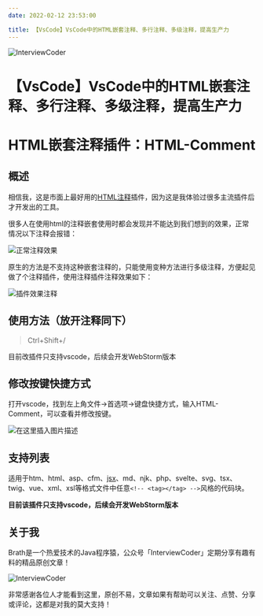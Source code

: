 ```yaml
---
date: 2022-02-12 23:53:00

title: 【VsCode】VsCode中的HTML嵌套注释、多行注释、多级注释，提高生产力
---
```


![InterviewCoder](https://brath4.oss-cn-shenzhen.aliyuncs.com/picgo/%E6%89%AB%E7%A0%81_%E6%90%9C%E7%B4%A2%E8%81%94%E5%90%88%E4%BC%A0%E6%92%AD%E6%A0%B7%E5%BC%8F-%E6%A0%87%E5%87%86%E8%89%B2%E7%89%88.png)

# 【VsCode】VsCode中的HTML嵌套注释、多行注释、多级注释，提高生产力

# HTML嵌套注释插件：HTML-Comment

## 概述

相信我，这是市面上最好用的[HTML注释](https://so.csdn.net/so/search?q=HTML注释&spm=1001.2101.3001.7020)插件，因为这是我体验过很多主流插件后才开发出的工具。

很多人在使用html的注释嵌套使用时都会发现并不能达到我们想到的效果，正常情况以下注释会报错：

![正常注释效果](https://brath4.oss-cn-shenzhen.aliyuncs.com/picgo/cfcc3e34459840afaec821a1de76db99.gif)

原生的方法是不支持这种嵌套注释的，只能使用变种方法进行多级注释，方便起见做了个注释插件，使用注释插件注释效果如下：

![插件效果注释](https://brath4.oss-cn-shenzhen.aliyuncs.com/picgo/f817fcb5820db2e0281b821f61000b9b.gif)

## 使用方法（放开注释同下）

> Ctrl+Shift+/

目前改插件只支持vscode，后续会开发WebStorm版本

## 修改按键快捷方式

打开vscode，找到左上角文件->首选项->键盘快捷方式，输入HTML-Comment，可以查看并修改按键。

![在这里插入图片描述](https://brath4.oss-cn-shenzhen.aliyuncs.com/picgo/2650c06ec95a43f5b33c54eea1c48e5d.png)

## 支持列表

适用于htm、html、asp、cfm、[jsx](https://so.csdn.net/so/search?q=jsx&spm=1001.2101.3001.7020)、md、njk、php、svelte、svg、tsx、twig、vue、xml、xsl等格式文件中任意`<!-- <tag></tag> -->`风格的代码块。

**目前该插件只支持vscode，后续会开发WebStorm版本**



## 关于我

Brath是一个热爱技术的Java程序猿，公众号「InterviewCoder」定期分享有趣有料的精品原创文章！

![InterviewCoder](https://brath4.oss-cn-shenzhen.aliyuncs.com/picgo/%E4%BA%8C%E7%BB%B4%E7%A0%81plus.png)

非常感谢各位人才能看到这里，原创不易，文章如果有帮助可以关注、点赞、分享或评论，这都是对我的莫大支持！

